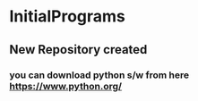 # InitialPrograms
## New Repository created 
### you can download python s/w from here https://www.python.org/
